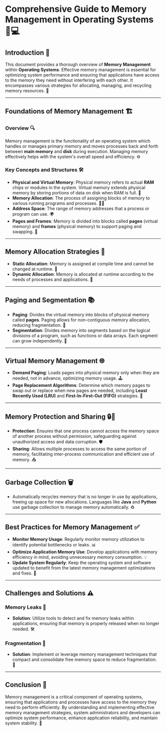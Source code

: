 # **Comprehensive Guide to Memory Management in Operating Systems** 🧠💻

## **Introduction** 🌟

This document provides a thorough overview of **Memory Management** within **Operating Systems**. Effective memory management is essential for optimizing system performance and ensuring that applications have access to the memory they need without interfering with each other. It encompasses various strategies for allocating, managing, and recycling memory resources. 🔄

---

## **Foundations of Memory Management** 🏗️

### **Overview** 🔍

Memory management is the functionality of an operating system which handles or manages primary memory and moves processes back and forth between **main memory** and **disk** during execution. Managing memory effectively helps with the system's overall speed and efficiency. ⚙️

### **Key Concepts and Structures** 🛠️

- **Physical and Virtual Memory**: Physical memory refers to actual **RAM** chips or modules in the system. Virtual memory extends physical memory by storing portions of data on disk when RAM is full. 📀
- **Memory Allocation**: The process of assigning blocks of memory to various running programs and processes. 🧑‍💻
- **Address Space**: The range of memory addresses that a process or program can use. 🌍
- **Pages and Frames**: Memory is divided into blocks called **pages** (virtual memory) and **frames** (physical memory) to support paging and swapping. 🔄

---

## **Memory Allocation Strategies** 🔢

- **Static Allocation**: Memory is assigned at compile time and cannot be changed at runtime. 🧩
- **Dynamic Allocation**: Memory is allocated at runtime according to the needs of processes and applications. 🚀

---

## **Paging and Segmentation** 📚

- **Paging**: Divides the virtual memory into blocks of physical memory called **pages**. Paging allows for non-contiguous memory allocation, reducing fragmentation. 🔄
- **Segmentation**: Divides memory into segments based on the logical divisions of a program, such as functions or data arrays. Each segment can grow independently. 📏

---

## **Virtual Memory Management** 🌐

- **Demand Paging**: Loads pages into physical memory only when they are needed, not in advance, optimizing memory usage. 🕹️
- **Page Replacement Algorithms**: Determine which memory pages to swap out or replace when new pages are needed, including **Least Recently Used (LRU)** and **First-In-First-Out (FIFO)** strategies. 🧮

---

## **Memory Protection and Sharing** 🔒🤝

- **Protection**: Ensures that one process cannot access the memory space of another process without permission, safeguarding against unauthorized access and data corruption. 🛡️
- **Sharing**: Allows multiple processes to access the same portion of memory, facilitating inter-process communication and efficient use of memory. 📤

---

## **Garbage Collection** 🗑️

- Automatically recycles memory that is no longer in use by applications, freeing up space for new allocations. Languages like **Java** and **Python** use garbage collection to manage memory automatically. ♻️

---

## **Best Practices for Memory Management** ✅

- **Monitor Memory Usage**: Regularly monitor memory utilization to identify potential bottlenecks or leaks. 📊
- **Optimize Application Memory Use**: Develop applications with memory efficiency in mind, avoiding unnecessary memory consumption. 💡
- **Update System Regularly**: Keep the operating system and software updated to benefit from the latest memory management optimizations and fixes. 🔄

---

## **Challenges and Solutions** ⚠️

### **Memory Leaks** 🚨

- **Solution**: Utilize tools to detect and fix memory leaks within applications, ensuring that memory is properly released when no longer needed. 🛠️

### **Fragmentation** 🧩

- **Solution**: Implement or leverage memory management techniques that compact and consolidate free memory space to reduce fragmentation. 🔧

---

## **Conclusion** 🏁

Memory management is a critical component of operating systems, ensuring that applications and processes have access to the memory they need to perform efficiently. By understanding and implementing effective memory management strategies, system administrators and developers can optimize system performance, enhance application reliability, and maintain system stability. 🌟